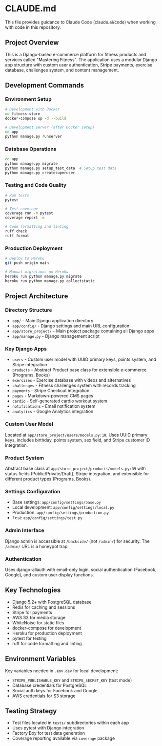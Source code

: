 # CLAUDE.md

This file provides guidance to Claude Code (claude.ai/code) when working with code in this repository.

## Project Overview

This is a Django-based e-commerce platform for fitness products and services called "Mastering Fitness". The application uses a modular Django app structure with custom user authentication, Stripe payments, exercise database, challenges system, and content management.

## Development Commands

### Environment Setup
```bash
# Development with Docker
cd fitness-store
docker-compose up -d --build

# Development server (after Docker setup)
cd app
python manage.py runserver
```

### Database Operations
```bash
cd app
python manage.py migrate
python manage.py setup_test_data  # Setup test data
python manage.py createsuperuser
```

### Testing and Code Quality
```bash
# Run tests
pytest

# Test coverage
coverage run -m pytest
coverage report -m

# Code formatting and linting
ruff check
ruff format
```

### Production Deployment
```bash
# Deploy to Heroku
git push origin main

# Manual migrations on Heroku
heroku run python manage.py migrate
heroku run python manage.py collectstatic
```

## Project Architecture

### Directory Structure
- `app/` - Main Django application directory
- `app/config/` - Django settings and main URL configuration
- `app/store_project/` - Main project package containing all Django apps
- `app/manage.py` - Django management script

### Key Django Apps
- `users` - Custom user model with UUID primary keys, points system, and Stripe integration
- `products` - Abstract Product base class for extensible e-commerce (Programs, Books)
- `exercises` - Exercise database with videos and alternatives
- `challenges` - Fitness challenges system with records tracking
- `payments` - Stripe Checkout integration
- `pages` - Markdown-powered CMS pages
- `cardio` - Self-generated cardio workout system
- `notifications` - Email notification system
- `analytics` - Google Analytics integration

### Custom User Model
Located at `app/store_project/users/models.py:10`. Uses UUID primary keys, includes birthday, points system, sex field, and Stripe customer ID integration.

### Product System
Abstract base class at `app/store_project/products/models.py:39` with status fields (Public/Private/Draft), Stripe integration, and extensible for different product types (Programs, Books).

### Settings Configuration
- Base settings: `app/config/settings/base.py`
- Local development: `app/config/settings/local.py`
- Production: `app/config/settings/production.py`
- Test: `app/config/settings/test.py`

### Admin Interface
Django admin is accessible at `/backside/` (not `/admin/`) for security. The `/admin/` URL is a honeypot trap.

### Authentication
Uses django-allauth with email-only login, social authentication (Facebook, Google), and custom user display functions.

## Key Technologies
- Django 5.2+ with PostgreSQL database
- Redis for caching and sessions
- Stripe for payments
- AWS S3 for media storage
- WhiteNoise for static files
- docker-compose for development
- Heroku for production deployment
- pytest for testing
- ruff for code formatting and linting

## Environment Variables
Key variables needed in `.env.dev` for local development:
- `STRIPE_PUBLISHABLE_KEY` and `STRIPE_SECRET_KEY` (test mode)
- Database credentials for PostgreSQL
- Social auth keys for Facebook and Google
- AWS credentials for S3 storage

## Testing Strategy
- Test files located in `tests/` subdirectories within each app
- Uses pytest with Django integration
- Factory Boy for test data generation
- Coverage reporting available via `coverage` package
